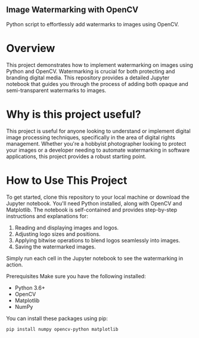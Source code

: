 ## Image Watermarking with OpenCV
Python script to effortlessly add watermarks to images using OpenCV.

# Overview
This project demonstrates how to implement watermarking on images using Python and OpenCV. Watermarking is crucial for both protecting and branding digital media. This repository provides a detailed Jupyter notebook that guides you through the process of adding both opaque and semi-transparent watermarks to images.

# Why is this project useful?
This project is useful for anyone looking to understand or implement digital image processing techniques, specifically in the area of digital rights management. Whether you're a hobbyist photographer looking to protect your images or a developer needing to automate watermarking in software applications, this project provides a robust starting point.

# How to Use This Project
To get started, clone this repository to your local machine or download the Jupyter notebook. You'll need Python installed, along with OpenCV and Matplotlib. The notebook is self-contained and provides step-by-step instructions and explanations for:

1. Reading and displaying images and logos.
2. Adjusting logo sizes and positions.
3. Applying bitwise operations to blend logos seamlessly into images.
4. Saving the watermarked images.

Simply run each cell in the Jupyter notebook to see the watermarking in action.

Prerequisites
Make sure you have the following installed:

- Python 3.6+
- OpenCV
- Matplotlib
- NumPy

You can install these packages using pip:
```bash
pip install numpy opencv-python matplotlib
```

